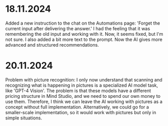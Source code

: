 # 18.11.2024

 Added a new instruction to the chat on the Automations page: 'Forget the current input after delivering the answer.' I had the feeling that it was remembering the old input and working with it. 
 Now, it seems fixed, but I'm not sure. I also added a bit more text to the prompt. Now the AI gives more advanced and structured recommendations.


# 20.11.2024

Problem with picture recognition: I only now understand that scanning and recognizing what is happening in pictures is a specialized AI model task, like 'GPT-4 Vision'. The problem is that these models have a different pricing structure in Mind Studio, and we need to spend our own money to use them. Therefore, I think we can leave the AI working with pictures as a concept without full implementation. Alternatively, we could go for a smaller-scale implementation, so it would work with pictures but only in simple situations.
